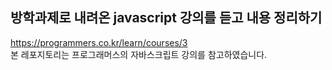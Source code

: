 ## 방학과제로 내려온 javascript 강의를 듣고 내용 정리하기

https://programmers.co.kr/learn/courses/3  
본 레포지토리는 프로그래머스의 자바스크립트 강의를 참고하였습니다.